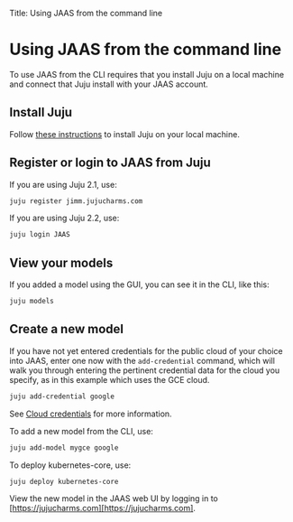 Title: Using JAAS from the command line

# Using JAAS from the command line

To use JAAS from the CLI requires that you install Juju on a local machine and
connect that Juju install with your JAAS account.

## Install Juju

Follow [these instructions][installjuju] to install Juju on your local machine.

## Register or login to JAAS from Juju

If you are using Juju 2.1, use:

```bash
juju register jimm.jujucharms.com
```

If you are using Juju 2.2, use:
	
```bash
juju login JAAS
```

## View your models

If you added a model using the GUI, you can see it in the CLI, like this:

```bash
juju models
```

## Create a new model

If you have not yet entered credentials for the public cloud of your choice
into JAAS, enter one now with the `add-credential` command, which will walk
you through entering the pertinent credential data for the cloud you specify,
as in this example which uses the GCE cloud.

```bash
juju add-credential google
```

See [Cloud credentials][credentials] for more information.

To add a new model from the CLI, use:

```bash
juju add-model mygce google
```

To deploy kubernetes-core, use:

```bash
juju deploy kubernetes-core
```

View the new model in the JAAS web UI by logging in to [https://jujucharms.com][https://jujucharms.com].

[credentials]: ./credentials.html
[installjuju]: ./getting-started-general.html

